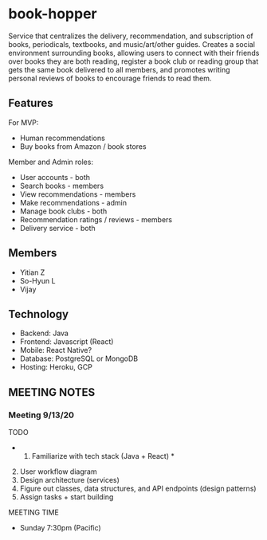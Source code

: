# book-hopper

Service that centralizes the delivery, recommendation, and subscription of books, periodicals, textbooks, and music/art/other guides. Creates a social environment surrounding books, allowing users to connect with their friends over books they are both reading, register a book club or reading group that gets the same book delivered to all members, and promotes writing personal reviews of books to encourage friends to read them.

## Features
For MVP:
* Human recommendations
* Buy books from Amazon / book stores

Member and Admin roles:
* User accounts - both
* Search books - members
* View recommendations - members
* Make recommendations - admin
* Manage book clubs - both
* Recommendation ratings / reviews - members
* Delivery service - both

## Members
* Yitian Z
* So-Hyun L
* Vijay 

## Technology
* Backend: Java
* Frontend: Javascript (React)
* Mobile: React Native?
* Database: PostgreSQL or MongoDB
* Hosting: Heroku, GCP

## MEETING NOTES
### Meeting 9/13/20
TODO
* 1. Familiarize with tech stack (Java + React) *
2. User workflow diagram
3. Design architecture (services)
4. Figure out classes, data structures, and API endpoints (design patterns)
5. Assign tasks + start building

MEETING TIME
* Sunday 7:30pm (Pacific)


